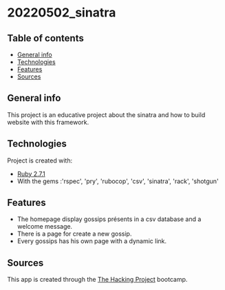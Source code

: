 # 20220502_sinatra

## Table of contents
* [General info](#general-info)
* [Technologies](#technologies)
* [Features](#features)
* [Sources](#sources)

## General info
This project is an educative project about the sinatra and how to build website with this framework.
	
## Technologies
Project is created with:
* [Ruby 2.7.1](https://ruby-doc.org/core-2.7.1/)
* With the gems :'rspec', 'pry', 'rubocop', 'csv', 'sinatra', 'rack', 'shotgun'
	
## Features
* The homepage display gossips présents in a csv database and a welcome message.
* There is a page for create a new gossip.
* Every gossips has his own page with a dynamic link.

## Sources
This app is created through the [The Hacking Project](https://www.thehackingproject.org) bootcamp.